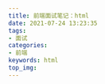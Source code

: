 ```yaml
---
title: 前端面试笔记：html
date: 2021-07-24 13:23:35
tags:
- 面试
categories:
- 前端
keywords: html
top_img:
---
```


